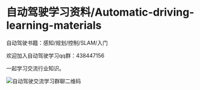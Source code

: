 # 自动驾驶学习资料/Automatic-driving-learning-materials
自动驾驶书籍：感知/规划/控制/SLAM/入门

欢迎加入自动驾驶学习qq群：438447156

一起学习交流行业知识。


![自动驾驶交流学习群聊二维码](https://user-images.githubusercontent.com/96108374/145964514-9a10d09e-1735-4387-a679-c43131c268d5.jpg)

